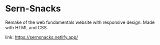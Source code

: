 # Sern-Snacks
Remake of the web fundamentals website with responsive design. Made with HTML and CSS.

link: https://sernsnacks.netlify.app/
